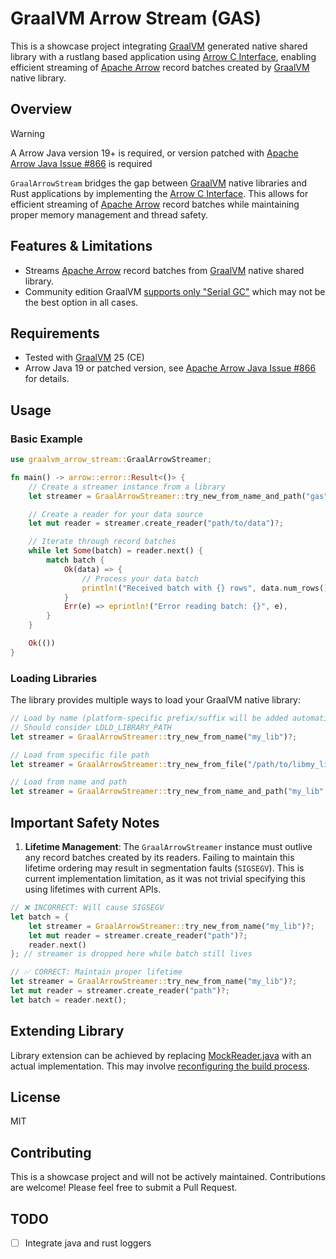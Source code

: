 # GraalVM Arrow Stream (GAS)

This is a showcase project integrating [GraalVM] generated native shared library with a rustlang based application using [Arrow C Interface], enabling efficient streaming of [Apache Arrow] record batches created by [GraalVM] native library.

## Overview

> [!WARNING]
> A Arrow Java version 19+ is required, or version patched with [Apache Arrow Java Issue #866](https://github.com/apache/arrow-java/issues/866) is required
>

`GraalArrowStream` bridges the gap between [GraalVM] native libraries and Rust applications by implementing the [Arrow C Interface]. This allows for efficient streaming of [Apache Arrow] record batches while maintaining proper memory management and thread safety.

## Features & Limitations

- Streams [Apache Arrow] record batches from [GraalVM] native shared library.
- Community edition GraalVM [supports only "Serial GC"](https://www.graalvm.org/latest/reference-manual/native-image/optimizations-and-performance/MemoryManagement/) which may not be the best option in all cases.

## Requirements

- Tested with [GraalVM] 25 (CE)
- Arrow Java 19 or patched version, see [Apache Arrow Java Issue #866](https://github.com/apache/arrow-java/issues/866) for details.

## Usage

### Basic Example

```rust
use graalvm_arrow_stream::GraalArrowStreamer;

fn main() -> arrow::error::Result<()> {
    // Create a streamer instance from a library
    let streamer = GraalArrowStreamer::try_new_from_name_and_path("gas", "./target/java")?;

    // Create a reader for your data source
    let mut reader = streamer.create_reader("path/to/data")?;

    // Iterate through record batches
    while let Some(batch) = reader.next() {
        match batch {
            Ok(data) => {
                // Process your data batch
                println!("Received batch with {} rows", data.num_rows());
            }
            Err(e) => eprintln!("Error reading batch: {}", e),
        }
    }

    Ok(())
}
```

### Loading Libraries

The library provides multiple ways to load your GraalVM native library:

```rust
// Load by name (platform-specific prefix/suffix will be added automatically)
// Should consider LDLD_LIBRARY_PATH
let streamer = GraalArrowStreamer::try_new_from_name("my_lib")?;

// Load from specific file path
let streamer = GraalArrowStreamer::try_new_from_file("/path/to/libmy_lib.so")?;

// Load from name and path
let streamer = GraalArrowStreamer::try_new_from_name_and_path("my_lib", "./lib")?;
```

## Important Safety Notes

1. **Lifetime Management**: The `GraalArrowStreamer` instance must outlive any record batches created by its readers. Failing to maintain this lifetime ordering may result in segmentation faults (`SIGSEGV`).
This is current implementation limitation, as it was not trivial specifying this using lifetimes with current APIs.

```rust
// ❌ INCORRECT: Will cause SIGSEGV
let batch = {
    let streamer = GraalArrowStreamer::try_new_from_name("my_lib")?;
    let mut reader = streamer.create_reader("path")?;
    reader.next()
}; // streamer is dropped here while batch still lives

// ✅ CORRECT: Maintain proper lifetime
let streamer = GraalArrowStreamer::try_new_from_name("my_lib")?;
let mut reader = streamer.create_reader("path")?;
let batch = reader.next();
```

## Extending Library

Library extension can be achieved by replacing [MockReader.java](java/src/main/java/com/github/milenkovicm/gas/MockReader.java) with an actual implementation. This may involve [reconfiguring the build process](https://www.graalvm.org/latest/reference-manual/native-image/overview/Build-Overview/).

## License

MIT

## Contributing

This is a showcase project and will not be actively maintained. Contributions are welcome!
Please feel free to submit a Pull Request.

## TODO

- [ ] Integrate java and rust loggers

[GraalVM]: https://www.graalvm.org/latest/docs/
[Arrow C Interface]: https://arrow.apache.org/docs/java/cdata.html
[Apache Arrow]: https://arrow.apache.org/docs/index.html
